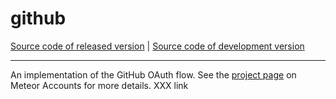 # github
[Source code of released version](https://github.com/meteor/meteor/tree/master/packages/github) | [Source code of development version](https://github.com/meteor/meteor/tree/devel/packages/github)
***

An implementation of the GitHub OAuth flow. See the [project page](https://www.meteor.com/accounts) on Meteor Accounts for more details. XXX link